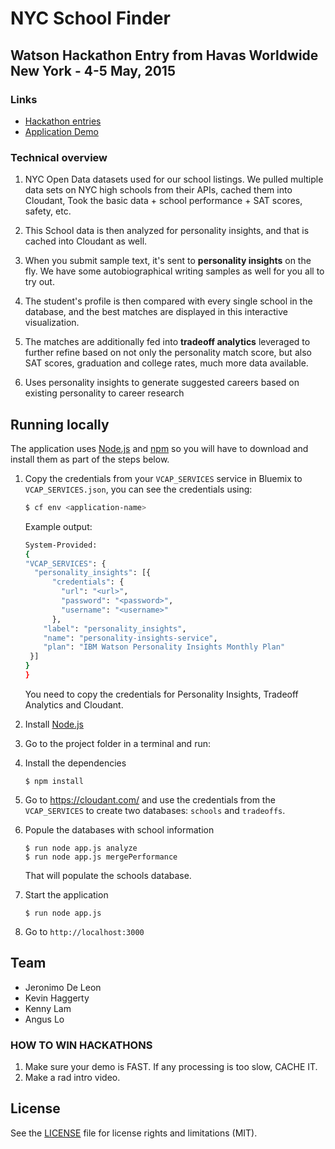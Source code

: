# NYC School Finder

## Watson Hackathon Entry from Havas Worldwide New York - 4-5 May, 2015

### Links

* [Hackathon entries][hackathon]
* [Application Demo][demo]

### Technical overview

1. NYC Open Data datasets used for our school listings. We pulled multiple data sets on NYC high schools from their APIs, cached them into Cloudant, Took the basic data + school performance + SAT scores, safety, etc.

2. This School data is then analyzed for personality insights, and that is cached into Cloudant as well.

3. When you submit sample text, it's sent to **personality insights** on the fly. We have some autobiographical writing samples as well for you all to try out.

4. The student's profile is then compared with every single school in the database, and the best matches are displayed in this interactive visualization.

5. The matches are additionally fed into **tradeoff analytics** leveraged to further refine based on not only the personality match score, but also SAT scores, graduation and college rates, much more data available.

6. Uses personality insights to generate suggested careers based on existing personality to career research

## Running locally
  The application uses [Node.js](http://nodejs.org/) and [npm](https://www.npmjs.com/) so you will have to download and install them as part of the steps below.

1. Copy the credentials from your `VCAP_SERVICES` service in Bluemix to `VCAP_SERVICES.json`, you can see the credentials using:

    ```sh
    $ cf env <application-name>
    ```
    Example output:
    ```sh
    System-Provided:
    {
    "VCAP_SERVICES": {
      "personality_insights": [{
          "credentials": {
            "url": "<url>",
            "password": "<password>",
            "username": "<username>"
          },
        "label": "personality_insights",
        "name": "personality-insights-service",
        "plan": "IBM Watson Personality Insights Monthly Plan"
     }]
    }
    }
    ```

    You need to copy the credentials for Personality Insights, Tradeoff Analytics and Cloudant.

2. Install [Node.js](http://nodejs.org/)
3. Go to the project folder in a terminal and run:
4. Install the dependencies
    ```
    $ npm install
    ```


5. Go to https://cloudant.com/ and use the credentials from the `VCAP_SERVICES` to create two databases: `schools` and `tradeoffs`.

6. Popule the databases with school information
   ```
   $ run node app.js analyze
   $ run node app.js mergePerformance
   ```
     That will populate the schools database.

6. Start the application
   ```
   $ run node app.js
   ```

7. Go to `http://localhost:3000`

## Team

* Jeronimo De Leon
* Kevin Haggerty
* Kenny Lam
* Angus Lo

### HOW TO WIN HACKATHONS

1. Make sure your demo is FAST. If any processing is too slow, CACHE IT.  
2. Make a rad intro video.

## License

See the [LICENSE](LICENSE) file for license rights and limitations (MIT).

[hackathon]: http://ibmwatsonhackathon.challengepost.com
[demo]: http://nycschoolfinder.mybluemix.net
